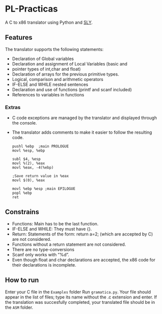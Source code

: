 # PL-Practicas #

A C to x86 translator using Python and [SLY](https://pypi.org/project/sly/).

## Features ##

The translator supports the following statements:

- Declaration of Global variables
- Declaration and assignment of Local Variables (basic and
- pointer types of int,char and float)
- Declaration of arrays for the previous primitive types.
- Logical, comparison and arithmetic operators
- IF-ELSE and WHILE nested sentences
- Declaration and use of functions (printf and scanf included)
- References to variables in functions

### Extras ###
- C code exceptions are managed by the translator and displayed through the console.
- The translator adds comments to make it easier to follow the resulting code.

  ```
  pushl %ebp  ;main PROLOGUE
  movl %esp, %ebp
  
  subl $4, %esp
  movl %(2), %eax
  movl %eax, -4(%ebp)
  
  ;Save return value in %eax
  movl $(0), %eax
  
  movl %ebp %esp ;main EPILOGUE
  popl %ebp
  ret
  ```

## Constrains ##

- Functions: Main has to be the last function.
- IF-ELSE and WHILE: They must have {}.
- Return: Statements of the form: return a=2; (which are accepted by C) are not considered.
- Functions without a return statement are not considered.
- There are no type-conversions
- Scanf only works with ”%d”.
- Even though float and char declarations are accepted, the x86 code for their declarations is incomplete.

## How to run ##

Enter your C file in the `Examples` folder
Run `gramatica.py`. Your file should appear in the list of files; type its name without the .c extension and enter.
If the translation was succesfully completed, your translated file should be in the `ASM` folder.
